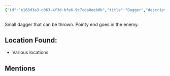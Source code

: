 ```yaml
---
{"id":"e168d3a3-c063-4f3d-bfe6-9c7cda0eeb0b","title":"Dagger","description":"Small dagger. Can be thrown.","isInCurrentInventory":true,"amountHeld":22,"publish":true,"date_created":"Saturday, April 13th 2024, 5:06:01 pm","date_modified":"Saturday, April 13th 2024, 5:07:27 pm","path":"Tabletop/Campaigns/And A Thousand Years More/Inventory/Equipment/Dagger.md","permalink":"/tabletop/campaigns/and-a-thousand-years-more/inventory/equipment/dagger/","PassFrontmatter":true}
---
```



Small dagger that can be thrown. Pointy end goes in the enemy.

## Location Found:

- Various locations

## Mentions


